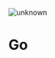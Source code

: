 
![unknown](https://user-images.githubusercontent.com/60121746/94298763-0cbca900-ff3d-11ea-9896-a7f860c18393.png)

<h1 align="">Go</h1>
